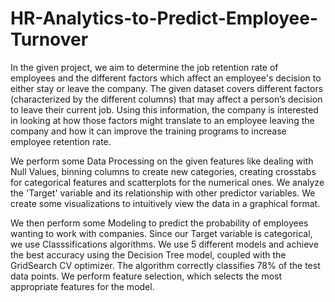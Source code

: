 # HR-Analytics-to-Predict-Employee-Turnover

In the given project, we aim to determine the job retention rate of employees and the different factors which affect an employee's decision to either stay or leave the company. The given dataset covers different factors (characterized by the different columns) that may affect a person’s decision to leave their current job. Using this information, the company is interested in looking at how those factors might translate to an employee leaving the company and how it can improve the training programs to increase employee retention rate.

We perform some Data Processing on the given features like dealing with Null Values, binning columns to create new categories, creating crosstabs for categorical features and scatterplots for the numerical ones. We analyze the 'Target' variable and its relationship with other predictor variables. We create some visualizations to intuitively view the data in a graphical format.

We then perform some Modeling to predict the probability of employees wanting to work with companies. Since our Target variable is categorical, we use Classsifications algorithms. We use 5 different models and achieve the best accuracy using the Decision Tree model, coupled with the GridSearch CV optimizer. The algorithm correctly classifies 78% of the test data points. We perform feature selection, which selects the most appropriate features for the model.
